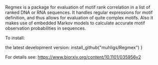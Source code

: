 
Regmex is a package for evaluation of motif rank correlation in a list of ranked DNA or RNA sequences.
It handles regular expressions for motif definition, and thus allows for evaluation of quite complex motifs.
Also it makes use of embedded Markov models to calculate accurate motif observation probabilities in sequences.

To install:

the latest development version: install_github("muhligs/Regmex")
}

For details see: 
https://www.biorxiv.org/content/10.1101/035956v2
